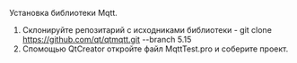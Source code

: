 Установка библиотеки Mqtt.
1. Склонируйте репозитарий с исходниками библиотеки - git clone https://github.com/qt/qtmqtt.git --branch 5.15
2. Спомощью QtCreator откройте файл MqttTest.pro и соберите проект.
